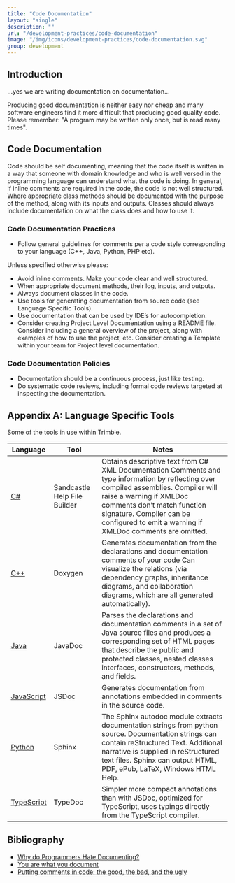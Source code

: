 ```yaml
---
title: "Code Documentation"
layout: "single"
description: ""
url: "/development-practices/code-documentation"
image: "/img/icons/development-practices/code-documentation.svg"
group: development
---
```


## Introduction

…yes we are writing documentation on documentation…

Producing good documentation is neither easy nor cheap and many software engineers find it more difficult that producing good quality code. Please remember: "A program may be written only once, but is read many times".

## Code Documentation

Code should be self documenting, meaning that the code itself is written in a way that someone with domain knowledge and who is well versed in the programming language can understand what the code is doing. In general, if inline comments are required in the code, the code is not well structured. Where appropriate class methods should be documented with the purpose of the method, along with its inputs and outputs. Classes should always include documentation on what the class does and how to use it.

### Code Documentation Practices

- Follow general guidelines for comments per a code style corresponding to your language (C++, Java, Python, PHP etc).

Unless specified otherwise please:

- Avoid inline comments. Make your code clear and well structured.
- When appropriate document methods, their log, inputs, and outputs.
- Always document classes in the code.
- Use tools for generating documentation from source code (see Language Specific Tools).
- Use documentation that can be used by IDE’s for autocompletion.
- Consider creating Project Level Documentation using a README file. Consider including a general overview of the project, along with examples of how to use the project, etc. Consider creating a Template within your team for Project level documentation.

### Code Documentation Policies

- Documentation should be a continuous process, just like testing.
- Do systematic code reviews, including formal code reviews targeted at inspecting the documentation.

## Appendix A: Language Specific Tools

Some of the tools in use within Trimble.

| Language                  | Tool                         | Notes                                                                                                                                                                                                                                                                                  |
| ------------------------- | ---------------------------- | -------------------------------------------------------------------------------------------------------------------------------------------------------------------------------------------------------------------------------------------------------------------------------------- |
| [C#](/code-style/c-sharp/)                        | Sandcastle Help File Builder | Obtains descriptive text from C# XML Documentation Comments and type information by reflecting over compiled assemblies. Compiler will raise a warning if XMLDoc comments don’t match function signature. Compiler can be configured to emit a warning if XMLDoc comments are omitted. |
| [C++](/code-style/c-plus-plus/)                       | Doxygen                      | Generates documentation from the declarations and documentation comments of your code Can visualize the relations (via dependency graphs, inheritance diagrams, and collaboration diagrams, which are all generated automatically).                                                    |
| [Java](/code-style/java/) | JavaDoc                      | Parses the declarations and documentation comments in a set of Java source files and produces a corresponding set of HTML pages that describe the public and protected classes, nested classes interfaces, constructors, methods, and fields.                                          |
| [JavaScript](/code-style/javascript/)               | JSDoc                        | Generates documentation from annotations embedded in comments in the source code.                                                                                                                                                                                                       |
| [Python](/code-style/python/)                    | Sphinx                       | The Sphinx autodoc module extracts documentation strings from python source. Documentation strings can contain reStructured Text. Additional narrative is supplied in reStructured text files. Sphinx can output HTML, PDF, ePub, LaTeX, Windows HTML Help.                             |
| [TypeScript](/code-style/typescript/)                | TypeDoc                      | Simpler more compact annotations than with JSDoc, optimized for TypeScript, uses typings directly from the TypeScript compiler.                                                                                                                                                         |

## Bibliography

- [Why do Programmers Hate Documenting?](http://web.archive.org/web/20210105080723/https://discuss.fogcreek.com/joelonsoftware1/35336.html)
- [You are what you document](https://www.ybrikman.com/writing/2014/05/05/you-are-what-you-document/)
- [Putting comments in code: the good, the bad, and the ugly](https://medium.freecodecamp.org/code-comments-the-good-the-bad-and-the-ugly-be9cc65fbf83)
